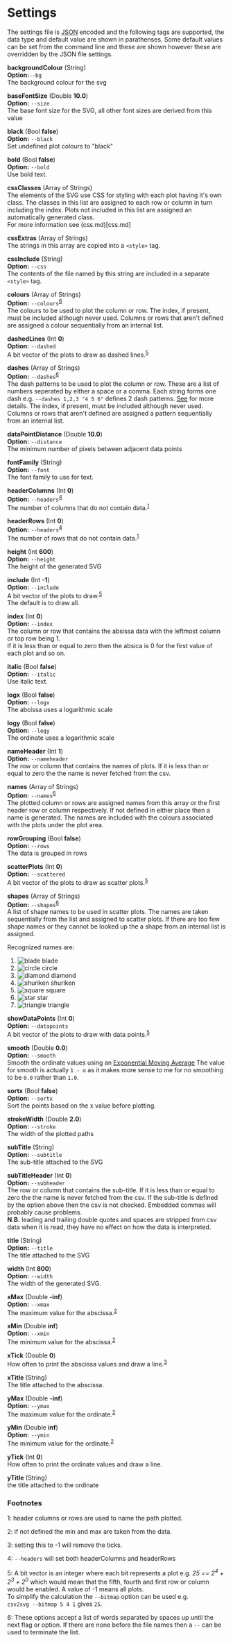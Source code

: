 # Settings

The settings file is [JSON](https://en.wikipedia.org/wiki/JSON) encoded and the following
tags are supported, the data type and default value are shown in parathenses. Some default values can be set from the command line and these are shown however these are overridden by the JSON file settings.

**backgroundColour** (String)<br/>
**Option:**`--bg`<br/>
The background colour for the svg

**baseFontSize** (Double **10.0**)<br/>
**Option:** `--size`<br/>
The base font size for the SVG, all other font sizes are derived from this value

**black** (Bool **false**)<br/>
**Option:** `--black`<br/>
Set undefined plot colours to "black"

**bold** (Bool **false**)<br/>
**Option:** `--bold`<br/>
Use bold text.

<a id="cssClasses">**cssClasses** (Array of Strings)</a><br/>
The elements of the SVG use CSS for styling with each plot having it's own class. The classes in this list are assigned
to each row or column in turn including the index. Plots not included in this list are assigned an automatically generated class.<br/>
For more information see (css.md)[css.md]

<a id="cssExtras">**cssExtras** (Array of Strings)</a><br/>
The strings in this array are copied into a `<style>` tag.

<a id="cssInclude">**cssInclude** (String)</a><br/>
**Option:** `--css`<br/>
The contents of the file named by this string are included in a separate `<style>` tag.

**colours** (Array of Strings)<br/>
**Option:** `--colours`<sup>[6](#fn6)</sup><br/>
The colours to be used to plot the column or row. The index, if present, must be included although never used.
Columns or rows that aren't defined are assigned a colour sequentially from an internal list.

**dashedLines** (Int **0**)<br/>
**Option:** `--dashed`<br/>
A bit vector of the plots to draw as dashed lines.<sup>[5](#fn5)</sup>

**dashes** (Array of Strings)<br/>
**Option:** `--dashes`<sup>[6](#fn6)</sup><br/>
The dash patterns to be used to plot the column or row. These are a list of numbers seperated by either a space or a comma.
Each string forms one dash e.g. `--dashes 1,2,3 "4 5 6"` defines 2 dash patterns.
[See](https://developer.mozilla.org/en-US/docs/Web/SVG/Attribute/stroke-dasharray) for more details.
The index, if present, must be included although never used.
Columns or rows that aren't defined are assigned a pattern sequentially from an internal list.

**dataPointDistance** (Double **10.0**)<br/>
**Option:** `--distance`<br/>
The minimum number of pixels between adjacent data points

**fontFamily** (String)<br/>
**Option:** `--font`<br/>
The font family to use for text.

**headerColumns** (Int **0**)<br/>
**Option:** `--headers`<sup>[4](#fn4)</sup><br/>
The number of columns that do not contain data.<sup>[1](#fn1)</sup>

**headerRows** (Int **0**)<br/>
**Option:** `--headers`<sup>[4](#fn4)</sup><br/>
The number of rows that do not contain data.<sup>[1](#fn1)</sup>

**height** (Int **600**)<br/>
**Option:** `--height`<br/>
The height of the generated SVG

**include** (Int **-1**)<br/>
**Option:** `--include`<br/>
A bit vector of the plots to draw.<sup>[5](#fn5)</sup><br/>
The default is to draw all.

**index** (Int **0**)<br/>
**Option:** `--index`<br/>
The column or row that contains the absissa data with the leftmost column or top row being 1.<br/>
If it is less than or equal to zero then the absica is 0 for the first value of each plot and so on.

**italic** (Bool **false**)<br/>
**Option:** `--italic`<br/>
Use italic text.

**logx** (Bool **false**)<br/>
**Option:** `--logx`<br/>
The abcissa uses a logarithmic scale

**logy** (Bool **false**)<br/>
**Option:** `--logy`<br/>
The ordinate uses a logarithmic scale

**nameHeader** (Int **1**)<br/>
**Option:** `--nameheader`<br/>
The row or column that contains the names of plots. If it is less than or equal to zero
the the name is never fetched from the csv.

**names** (Array of Strings)<br/>
**Option:** `--names`<sup>[6](#fn6)</sup><br/>
The plotted column or rows are assigned names from this array or the first header row or column respectively. If not defined in either place then a name is generated.
The names are included with the colours associated with the plots under the plot area.

**rowGrouping** (Bool **false**)<br/>
**Option:** `--rows`<br/>
The data is grouped in rows

**scatterPlots** (Int **0**)<br/>
**Option:** `--scattered`<br/>
A bit vector of the plots to draw as scatter plots.<sup>[5](#fn5)</sup>

**shapes** (Array of Strings)<br/>
**Option:** `--shapes`<sup>[6](#fn6)</sup><br/>
A list of shape names to be used in scatter plots. The names are taken sequentially from
the list and assigned to scatter plots. If there are too few shape names or they cannot be
looked up the a shape from an internal list is assigned.

Recognized names are:
1. ![blade](shapes/blade.svg) blade
1. ![circle](shapes/circle.svg) circle
2. ![diamond](shapes/diamond.svg) diamond
2. ![shuriken](shapes/shuriken.svg) shuriken
3. ![square](shapes/square.svg) square
4. ![star](shapes/star.svg) star
5. ![triangle](shapes/triangle.svg) triangle

**showDataPoints** (Int **0**)<br/>
**Option:** `--datapoints`<br/>
A bit vector of the plots to draw with data points.<sup>[5](#fn5)</sup>

**smooth** (Double **0.0**)<br/>
**Option:** `--smooth`<br/>
Smooth the ordinate values using an
[Exponential Moving Average](https://en.wikipedia.org/wiki/Moving_average#Exponential_moving_average)
The value for smooth is actually `1 - α` as it makes more sense to me for no smoothing to be `0.0` rather than `1.0`.

**sortx** (Bool **false**)<br/>
**Option:** `--sortx`<br/>
Sort the points based on the x value before plotting.

<a id="strokeWidth">**strokeWidth** (Double **2.0**)</a><br/>
**Option:** `--stroke`<br/>
The width of the plotted paths

**subTitle** (String)<br/>
**Option:** `--subtitle`<br/>
The sub-title attached to the SVG

**subTitleHeader** (Int **0**)<br/>
**Option:** `--subheader`<br/>
The row or column that contains the sub-title. If it is less than or equal to zero
the the name is never fetched from the csv. If the sub-title is defined by the option
above then the csv is not checked. Embedded commas will probably cause problems.<br/>
**N.B.** leading and trailing double quotes and spaces are stripped from csv data when
it is read, they have no effect on how the data is interpreted.

**title** (String)<br/>
**Option:** `--title`<br/>
The title attached to the SVG

**width** (Int **800**)<br/>
**Option:** `--width`<br/>
The width of the generated SVG.

**xMax** (Double **-inf**)<br/>
**Option:** `--xmax`<br/>
The maximum value for the abscissa.<sup>[2](#fn2)</sup>

**xMin** (Double **inf**)<br/>
**Option:** `--xmin`<br/>
The minimum value for the abscissa.<sup>[2](#fn2)</sup>

**xTick** (Double **0**)<br/>
How often to print the abscissa values and draw a line.<sup>[3](#fn3)</sup>

**xTitle** (String)<br/>
The title attached to the abscissa.

**yMax** (Double **-inf**)<br/>
**Option:** `--ymax`<br/>
The maximum value for the ordinate.<sup>[2](#fn2)</sup>

**yMin** (Double **inf**)<br/>
**Option:** `--ymin`<br/>
The minimum value for the ordinate.<sup>[2](#fn2)</sup>

**yTick** (Int **0**)<br/>
How often to print the ordinate values and draw a line.

**yTitle** (String)<br/>
the title attached to the ordinate

### Footnotes

<a id="fn1">1</a>: header columns or rows are used to name the path plotted.

<a id="fn2">2</a>: if not defined the min and max are taken from the data.

<a id="fn3">3</a>: setting this to -1 will remove the ticks.

<a id="fn4">4</a>: `--headers` will set both headerColumns and headerRows

<a id="fn5">5</a>: A bit vector is an integer where each bit represents a plot
e.g. _25 == 2<sup>4</sup> + 2<sup>3</sup> + 2<sup>0</sup>_ which would mean that the
fifth, fourth and first row or column would be enabled. A value of -1 means all plots.<br/>
To simplify the calculation the `--bitmap` option can be used e.g.<br/>
`csv2svg --bitmap 5 4 1` gives `25`.

<a id="fn6">6</a>: These options accept a list of words separated by spaces up until the next flag
or option.
If there are none before the file names then a `--` can be used to terminate the list.
